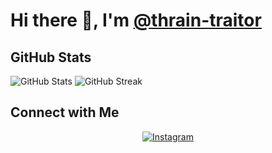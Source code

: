 # Hi there 👋, I'm [@thrain-traitor](https://github.com/thrain-traitor)

## GitHub Stats

<div class="flex">
  <img src="https://github-readme-stats.vercel.app/api?username=thrain-traitor&show_icons=true&theme=vue-dark" alt="GitHub Stats" />
  <img src="https://github-readme-streak-stats.herokuapp.com/?user=thrain-traitor&theme=vue-dark" alt="GitHub Streak" />
</div>

## Connect with Me

<div align="center">
  <a href="https://www.instagram.com/dev_bythrain/" target="_blank">
    <img src="https://img.shields.io/badge/Instagram-E4405F?style=for-the-badge&logo=instagram&logoColor=white" alt="Instagram" />
  </a>
</div>
